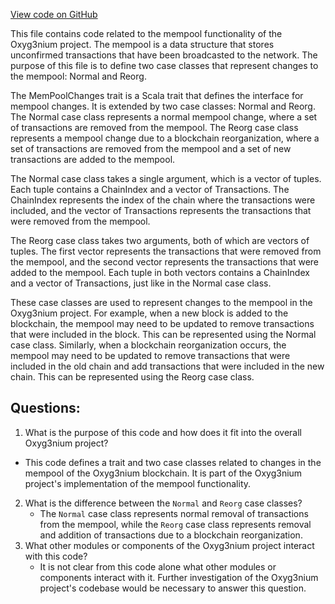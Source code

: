 [View code on GitHub](https://github.com/alephium/alephium/flow/src/main/scala/org/alephium/flow/mempool/MemPoolChanges.scala)

This file contains code related to the mempool functionality of the Oxyg3nium project. The mempool is a data structure that stores unconfirmed transactions that have been broadcasted to the network. The purpose of this file is to define two case classes that represent changes to the mempool: Normal and Reorg.

The MemPoolChanges trait is a Scala trait that defines the interface for mempool changes. It is extended by two case classes: Normal and Reorg. The Normal case class represents a normal mempool change, where a set of transactions are removed from the mempool. The Reorg case class represents a mempool change due to a blockchain reorganization, where a set of transactions are removed from the mempool and a set of new transactions are added to the mempool.

The Normal case class takes a single argument, which is a vector of tuples. Each tuple contains a ChainIndex and a vector of Transactions. The ChainIndex represents the index of the chain where the transactions were included, and the vector of Transactions represents the transactions that were removed from the mempool.

The Reorg case class takes two arguments, both of which are vectors of tuples. The first vector represents the transactions that were removed from the mempool, and the second vector represents the transactions that were added to the mempool. Each tuple in both vectors contains a ChainIndex and a vector of Transactions, just like in the Normal case class.

These case classes are used to represent changes to the mempool in the Oxyg3nium project. For example, when a new block is added to the blockchain, the mempool may need to be updated to remove transactions that were included in the block. This can be represented using the Normal case class. Similarly, when a blockchain reorganization occurs, the mempool may need to be updated to remove transactions that were included in the old chain and add transactions that were included in the new chain. This can be represented using the Reorg case class.
## Questions: 
 1. What is the purpose of this code and how does it fit into the overall Oxyg3nium project?
   - This code defines a trait and two case classes related to changes in the mempool of the Oxyg3nium blockchain. It is part of the Oxyg3nium project's implementation of the mempool functionality.
2. What is the difference between the `Normal` and `Reorg` case classes?
   - The `Normal` case class represents normal removal of transactions from the mempool, while the `Reorg` case class represents removal and addition of transactions due to a blockchain reorganization.
3. What other modules or components of the Oxyg3nium project interact with this code?
   - It is not clear from this code alone what other modules or components interact with it. Further investigation of the Oxyg3nium project's codebase would be necessary to answer this question.